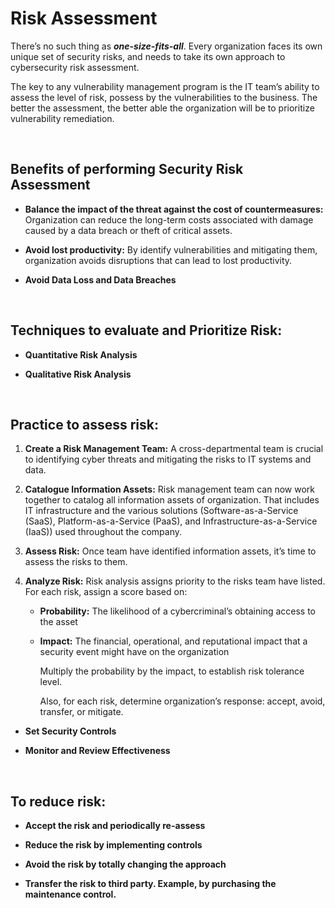 # Risk Assessment 

There’s no such thing as ***one-size-fits-all***. Every organization faces its own unique set of security risks, and needs to take its own approach to cybersecurity risk assessment. 

The key to any vulnerability management program is the IT team’s ability to assess the level of risk, possess by the vulnerabilities to the business. The better the assessment, the better able the organization will be to prioritize vulnerability remediation. 

<br>

## Benefits of performing Security Risk Assessment 

- **Balance the impact of the threat against the cost of countermeasures:** Organization can reduce the long-term costs associated with damage caused by a data breach or theft of critical assets. 

- **Avoid lost productivity:** By identify vulnerabilities and mitigating them, organization avoids disruptions that can lead to lost productivity.	 

- **Avoid Data Loss and Data Breaches**

<br>

## Techniques to evaluate and Prioritize Risk: 

- **Quantitative Risk Analysis** 

- **Qualitative Risk Analysis** 

<br>

## Practice to assess risk: 

1. **Create a Risk Management Team:** A cross-departmental team is crucial to identifying cyber threats and mitigating the risks to IT systems and data. 

2. **Catalogue Information Assets:** Risk management team can now work together to catalog all information assets of organization. That includes IT infrastructure and the various solutions (Software-as-a-Service (SaaS), Platform-as-a-Service (PaaS), and Infrastructure-as-a-Service (IaaS)) used throughout the company. 

3. **Assess Risk:** Once team have identified information assets, it’s time to assess the risks to them. 

4. **Analyze Risk:** Risk analysis assigns priority to the risks team have listed. For each risk, assign a score based on:  

    - **Probability:** The likelihood of a cybercriminal’s obtaining access to the asset 

    - **Impact:** The financial, operational, and reputational impact that a security event might have on the organization 

        Multiply the probability by the impact, to establish risk tolerance level. 

        Also, for each risk, determine organization’s response:  accept, avoid, transfer, or mitigate. 

- **Set Security Controls** 

- **Monitor and Review Effectiveness** 

<br>

## To reduce risk: 

- **Accept the risk and periodically re-assess** 

- **Reduce the risk by implementing controls** 

- **Avoid the risk by totally changing the approach**

- **Transfer the risk to third party. Example, by purchasing the maintenance control.** 
